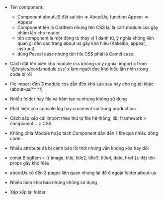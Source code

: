 - Tên component:

  - Component aboutUS đặt sai tên => AboutUs; function Appeer => Appear
  - Component tên là CartItem nhưng tên CSS lại là cart.module.css gây nhầm lẫn cho reader
  - tên component là một động từ thay vì 1 danh từ, ý nghĩa không liên quan gì đến các trang about us gây khó hiểu (Kakeibo, appear, instruct)
  - dùng Pascal case nhưng tên file CSS phải là Camel case:

- Cách đặt tên biến cho module css không có ý nghĩa: import x from '@/styles/card.module.css' x làm người đọc khó hiểu lẫn nhìn trong code bị rối

- file import đến 3 module css dẫn đến khó sửa sau này cho người khác (about-us/\*\* \*/)

- Nhiều folder hay file và hàm tạo ra nhưng không sử dụng

- Phát hiện còn console.log hay comment sai trong production:

- Cách sắp xếp cái import theo thứ tự
  file hệ thống, lib, framework > component,.. > CSS

- Không chia Module hoặc tách Component dẫn đến 1 file quá nhiều dòng code

- Nhiều attribute đã bị cảnh báo lỗi thời nhưng vẫn không xóa hay đổi

- const BlogItem = ({ image, title, title2, title3, title4, date, href }): đặt tên props gây khó hiểu

- aboutUs có đến 3 pages liên quan nhưng lại để ở ngoài folder about-us

- Nhiều hàm khai báo nhưng không sử dụng

- Xắp xếp lại folder

